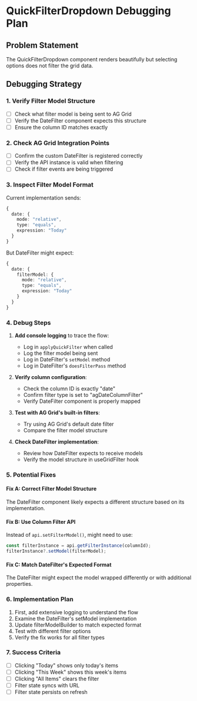 # QuickFilterDropdown Debugging Plan

## Problem Statement

The QuickFilterDropdown component renders beautifully but selecting options does not filter the grid data.

## Debugging Strategy

### 1. Verify Filter Model Structure

- [ ] Check what filter model is being sent to AG Grid
- [ ] Verify the DateFilter component expects this structure
- [ ] Ensure the column ID matches exactly

### 2. Check AG Grid Integration Points

- [ ] Confirm the custom DateFilter is registered correctly
- [ ] Verify the API instance is valid when filtering
- [ ] Check if filter events are being triggered

### 3. Inspect Filter Model Format

Current implementation sends:

```typescript
{
  date: {
    mode: "relative",
    type: "equals",
    expression: "Today"
  }
}
```

But DateFilter might expect:

```typescript
{
  date: {
    filterModel: {
      mode: "relative",
      type: "equals",
      expression: "Today"
    }
  }
}
```

### 4. Debug Steps

1. **Add console logging** to trace the flow:

   - Log in `applyQuickFilter` when called
   - Log the filter model being sent
   - Log in DateFilter's `setModel` method
   - Log in DateFilter's `doesFilterPass` method

2. **Verify column configuration**:

   - Check the column ID is exactly "date"
   - Confirm filter type is set to "agDateColumnFilter"
   - Verify DateFilter component is properly mapped

3. **Test with AG Grid's built-in filters**:

   - Try using AG Grid's default date filter
   - Compare the filter model structure

4. **Check DateFilter implementation**:
   - Review how DateFilter expects to receive models
   - Verify the model structure in useGridFilter hook

### 5. Potential Fixes

#### Fix A: Correct Filter Model Structure

The DateFilter component likely expects a different structure based on its implementation.

#### Fix B: Use Column Filter API

Instead of `api.setFilterModel()`, might need to use:

```typescript
const filterInstance = api.getFilterInstance(columnId);
filterInstance?.setModel(filterModel);
```

#### Fix C: Match DateFilter's Expected Format

The DateFilter might expect the model wrapped differently or with additional properties.

### 6. Implementation Plan

1. First, add extensive logging to understand the flow
2. Examine the DateFilter's setModel implementation
3. Update filterModelBuilder to match expected format
4. Test with different filter options
5. Verify the fix works for all filter types

### 7. Success Criteria

- [ ] Clicking "Today" shows only today's items
- [ ] Clicking "This Week" shows this week's items
- [ ] Clicking "All Items" clears the filter
- [ ] Filter state syncs with URL
- [ ] Filter state persists on refresh
